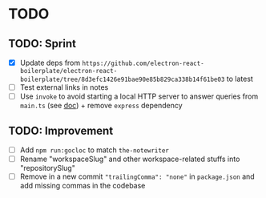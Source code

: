 # TODO

## TODO: Sprint

* [x] Update deps from `https://github.com/electron-react-boilerplate/electron-react-boilerplate/tree/8d3efc1426e91bae90e85b829ca338b14f61be03` to latest
* [ ] Test external links in notes
* [ ] Use `invoke` to avoid starting a local HTTP server to answer queries from `main.ts` (see [doc](https://www.electronjs.org/docs/latest/tutorial/ipc#pattern-2-renderer-to-main-two-way)) + remove `express` dependency

## TODO: Improvement

* [ ] Add `npm run:gocloc` to match `the-notewriter`
* [ ] Rename "workspaceSlug" and other workspace-related stuffs into "repositorySlug"
* [ ] Remove in a new commit `"trailingComma": "none"` in `package.json` and add missing commas in the codebase
